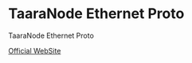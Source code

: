 TaaraNode Ethernet Proto
========================

TaaraNode Ethernet Proto

[Official WebSite](https://taaralabs.eu/ep1)
